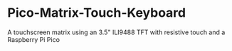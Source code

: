 # Pico-Matrix-Touch-Keyboard
 A touchscreen matrix using an 3.5" ILI9488 TFT with resistive touch and a Raspberry Pi Pico
